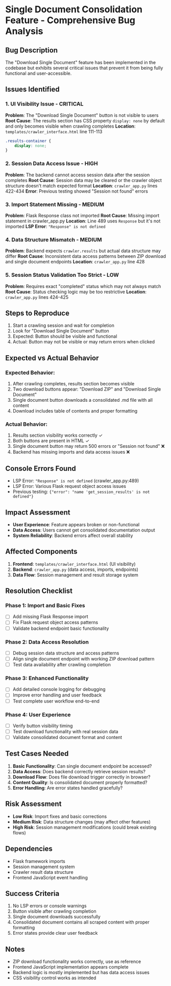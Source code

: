 # Single Document Consolidation Feature - Comprehensive Bug Analysis

## Bug Description
The "Download Single Document" feature has been implemented in the codebase but exhibits several critical issues that prevent it from being fully functional and user-accessible.

## Issues Identified

### 1. **UI Visibility Issue - CRITICAL**
**Problem**: The "Download Single Document" button is not visible to users
**Root Cause**: The results section has CSS property `display: none` by default and only becomes visible when crawling completes
**Location**: `templates/crawler_interface.html` line 111-113
```css
.results-container {
    display: none;
}
```

### 2. **Session Data Access Issue - HIGH**
**Problem**: The backend cannot access session data after the session completes
**Root Cause**: Session data may be cleared or the crawler object structure doesn't match expected format
**Location**: `crawler_app.py` lines 422-434
**Error**: Previous testing showed "Session not found" errors

### 3. **Import Statement Missing - MEDIUM**
**Problem**: Flask Response class not imported
**Root Cause**: Missing import statement in crawler_app.py
**Location**: Line 489 uses `Response` but it's not imported
**LSP Error**: `"Response" is not defined`

### 4. **Data Structure Mismatch - MEDIUM**
**Problem**: Backend expects `crawler.results` but actual data structure may differ
**Root Cause**: Inconsistent data access patterns between ZIP download and single document endpoints
**Location**: `crawler_app.py` line 428

### 5. **Session Status Validation Too Strict - LOW**
**Problem**: Requires exact "completed" status which may not always match
**Root Cause**: Status checking logic may be too restrictive
**Location**: `crawler_app.py` lines 424-425

## Steps to Reproduce
1. Start a crawling session and wait for completion
2. Look for "Download Single Document" button
3. Expected: Button should be visible and functional
4. Actual: Button may not be visible or may return errors when clicked

## Expected vs Actual Behavior

### Expected Behavior:
1. After crawling completes, results section becomes visible
2. Two download buttons appear: "Download ZIP" and "Download Single Document"
3. Single document button downloads a consolidated .md file with all content
4. Download includes table of contents and proper formatting

### Actual Behavior:
1. Results section visibility works correctly ✓
2. Both buttons are present in HTML ✓
3. Single document button may return 500 errors or "Session not found" ❌
4. Backend has missing imports and data access issues ❌

## Console Errors Found
- LSP Error: `"Response" is not defined` (crawler_app.py:489)
- LSP Error: Various Flask request object access issues
- Previous testing: `{"error": "name 'get_session_results' is not defined"}`

## Impact Assessment
- **User Experience**: Feature appears broken or non-functional
- **Data Access**: Users cannot get consolidated documentation output
- **System Reliability**: Backend errors affect overall stability

## Affected Components
1. **Frontend**: `templates/crawler_interface.html` (UI visibility)
2. **Backend**: `crawler_app.py` (data access, imports, endpoints)
3. **Data Flow**: Session management and result storage system

## Resolution Checklist

### Phase 1: Import and Basic Fixes
- [ ] Add missing Flask Response import
- [ ] Fix Flask request object access patterns
- [ ] Validate backend endpoint basic functionality

### Phase 2: Data Access Resolution  
- [ ] Debug session data structure and access patterns
- [ ] Align single document endpoint with working ZIP download pattern
- [ ] Test data availability after crawling completion

### Phase 3: Enhanced Functionality
- [ ] Add detailed console logging for debugging
- [ ] Improve error handling and user feedback
- [ ] Test complete user workflow end-to-end

### Phase 4: User Experience
- [ ] Verify button visibility timing
- [ ] Test download functionality with real session data
- [ ] Validate consolidated document format and content

## Test Cases Needed
1. **Basic Functionality**: Can single document endpoint be accessed?
2. **Data Access**: Does backend correctly retrieve session results?
3. **Download Flow**: Does file download trigger correctly in browser?
4. **Content Quality**: Is consolidated document properly formatted?
5. **Error Handling**: Are error states handled gracefully?

## Risk Assessment
- **Low Risk**: Import fixes and basic corrections
- **Medium Risk**: Data structure changes (may affect other features)
- **High Risk**: Session management modifications (could break existing flows)

## Dependencies
- Flask framework imports
- Session management system
- Crawler result data structure
- Frontend JavaScript event handling

## Success Criteria
1. No LSP errors or console warnings
2. Button visible after crawling completion
3. Single document downloads successfully
4. Consolidated document contains all scraped content with proper formatting
5. Error states provide clear user feedback

## Notes
- ZIP download functionality works correctly, use as reference
- Frontend JavaScript implementation appears complete
- Backend logic is mostly implemented but has data access issues
- CSS visibility control works as intended